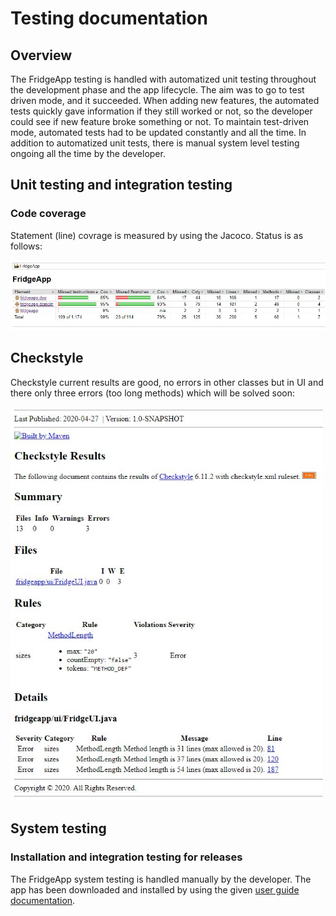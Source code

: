 # Testing documentation

## Overview
The FridgeApp testing is handled with automatized unit testing throughout the development phase and the app lifecycle. The aim was to go to test driven mode, and it succeeded. When adding new features, the automated tests quickly gave information if they still worked or not, so the developer could see if new feature broke something or not. To maintain test-driven mode, automated tests had to be updated constantly and all the time. In addition to automatized unit tests, there is manual system level testing ongoing all the time by the developer. 

## Unit testing and integration testing

### Code coverage
Statement (line) covrage is measured by using the Jacoco. Status is as follows:

<img src="https://github.com/terodotus/ot-harjoitustyo/blob/master/JaakaappiTietokantaApp/dokumentaatio/Kuvat/JacocoTestCoverage_07052020.jpg" width=950 >

## Checkstyle
Checkstyle current results are good, no errors in other classes but in UI and there only three errors (too long methods) which will be solved soon:

<img src="https://github.com/terodotus/ot-harjoitustyo/blob/master/JaakaappiTietokantaApp/dokumentaatio/Kuvat/Checkstyle_2704.jpg" width=500 >

## System testing

### Installation and integration testing for releases
The FridgeApp system testing is handled manually by the developer. The app has been downloaded and installed by using the given [user guide documentation](https://github.com/terodotus/ot-harjoitustyo/blob/master/JaakaappiTietokantaApp/dokumentaatio/kayttoohje.md). 



